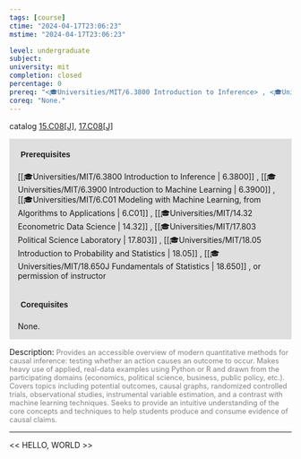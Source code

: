 ```yaml
---
tags: [course]
ctime: "2024-04-17T23:06:23"
mstime: "2024-04-17T23:06:23"

level: undergraduate
subject: 
university: mit
completion: closed
percentage: 0
prereq: "<🎓Universities/MIT/6.3800 Introduction to Inference> , <🎓Universities/MIT/6.3900 Introduction to Machine Learning> , <🎓Universities/MIT/6.C01 Modeling with Machine Learning, from Algorithms to Applications> , <🎓Universities/MIT/14.32 Econometric Data Science> , <🎓Universities/MIT/17.803 Political Science Laboratory> , <🎓Universities/MIT/18.05 Introduction to Probability and Statistics> , <🎓Universities/MIT/18.650J Fundamentals of Statistics> , or permission of instructor"
coreq: "None."
---
```


catalog [15.C08[J]](http://student.mit.edu/catalog/mCGa.html#CG.052), [17.C08[J]](http://student.mit.edu/catalog/mCGa.html#CG.053)

<span style="display: block; padding: 15px; background-color: rgb(100, 100, 100, 0.2);"><font id="m_prereq29_0" style="display: block; font-family: Arial, sans-serif; font-weight: bold; padding: 5px">Prerequisites</font><br><span id="prereq29_0">[[🎓Universities/MIT/6.3800 Introduction to Inference | 6.3800]] , [[🎓Universities/MIT/6.3900 Introduction to Machine Learning | 6.3900]] , [[🎓Universities/MIT/6.C01 Modeling with Machine Learning, from Algorithms to Applications | 6.C01]] , [[🎓Universities/MIT/14.32 Econometric Data Science | 14.32]] , [[🎓Universities/MIT/17.803 Political Science Laboratory | 17.803]] , [[🎓Universities/MIT/18.05 Introduction to Probability and Statistics | 18.05]] , [[🎓Universities/MIT/18.650J Fundamentals of Statistics | 18.650]] , or permission of instructor</span></span>
<span style="display: block; padding: 15px; background-color: rgb(100, 100, 100, 0.2);"><font id="m_coreq29_0" style="display: block; font-family: Arial, sans-serif; font-weight: bold; padding: 5px">Corequisites</font><br><span id="coreq29_0">None.</span></span>

<font style="">Description:</font>
<font style="color: grey; font-size: 0.8rem;">Provides an accessible overview of modern quantitative methods for causal inference: testing whether an action causes an outcome to occur. Makes heavy use of applied, real-data examples using Python or R and drawn from the participating domains (economics, political science, business, public policy, etc.). Covers topics including potential outcomes, causal graphs, randomized controlled trials, observational studies, instrumental variable estimation, and a contrast with machine learning techniques. Seeks to provide an intuitive understanding of the core concepts and techniques to help students produce and consume evidence of causal claims.</font>



---

<< HELLO, WORLD >>
